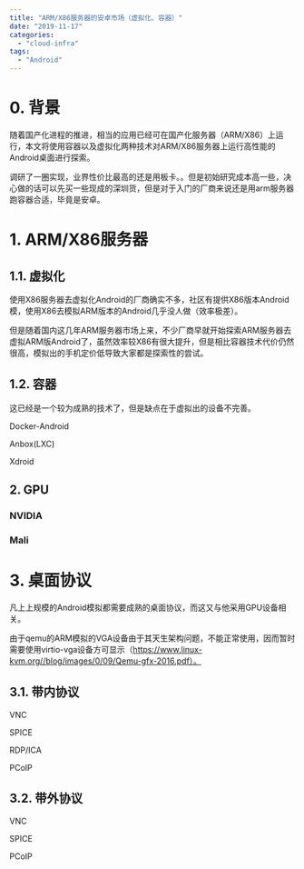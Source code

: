 ```yaml
---
title: "ARM/X86服务器的安卓市场（虚拟化、容器）"
date: "2019-11-17"
categories: 
  - "cloud-infra"
tags:
  - "Android"
---
```


# 0. 背景

随着国产化进程的推进，相当的应用已经可在国产化服务器（ARM/X86）上运行，本文将使用容器以及虚拟化两种技术对ARM/X86服务器上运行高性能的Android桌面进行探索。

调研了一圈实现，业界性价比最高的还是用板卡。。但是初始研究成本高一些，决心做的话可以先买一些现成的深圳货，但是对于入门的厂商来说还是用arm服务器跑容器合适，毕竟是安卓。

# 1. ARM/X86服务器

## 1.1. 虚拟化

使用X86服务器去虚拟化Android的厂商确实不多，社区有提供X86版本Android模，使用X86去模拟ARM版本的Android几乎没人做（效率极差）。

但是随着国内这几年ARM服务器市场上来，不少厂商早就开始探索ARM服务器去虚拟ARM版Android了，虽然效率较X86有很大提升，但是相比容器技术代价仍然很高，模拟出的手机定价低导致大家都是探索性的尝试。

## 1.2. 容器

这已经是一个较为成熟的技术了，但是缺点在于虚拟出的设备不完善。

Docker-Android

Anbox(LXC)

Xdroid

## 2. GPU

### NVIDIA

### Mali

# 3. 桌面协议

凡上上规模的Android模拟都需要成熟的桌面协议，而这又与他采用GPU设备相关。

由于qemu的ARM模拟的VGA设备由于其天生架构问题，不能正常使用，因而暂时需要使用virtio-vga设备方可显示（https://www.linux-kvm.org//blog/images/0/09/Qemu-gfx-2016.pdf）。

## 3.1. 带内协议

VNC

SPICE

RDP/ICA

PCoIP

## 3.2. 带外协议

VNC

SPICE

PCoIP